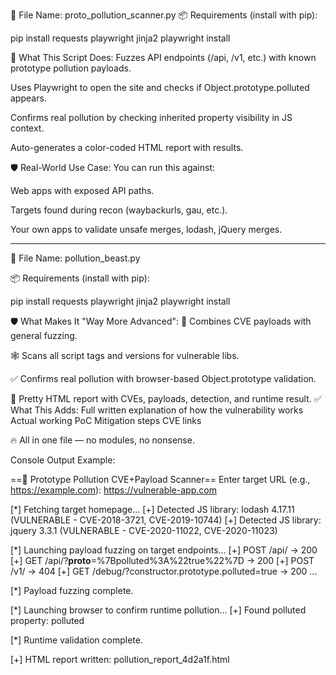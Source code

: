 🧬 File Name: proto_pollution_scanner.py
📦 Requirements (install with pip):

pip install requests playwright jinja2
playwright install


🚀 What This Script Does:
Fuzzes API endpoints (/api, /v1, etc.) with known prototype pollution payloads.

Uses Playwright to open the site and checks if Object.prototype.polluted appears.

Confirms real pollution by checking inherited property visibility in JS context.

Auto-generates a color-coded HTML report with results.

🛡️ Real-World Use Case:
You can run this against:

Web apps with exposed API paths.

Targets found during recon (waybackurls, gau, etc.).

Your own apps to validate unsafe merges, lodash, jQuery merges.

_______________________________________________________________________________________________

🧬 File Name: pollution_beast.py

📦 Requirements (install with pip):

pip install requests playwright jinja2
playwright install

🛡️ What Makes It "Way More Advanced":
💉 Combines CVE payloads with general fuzzing.

🕸️ Scans all script tags and versions for vulnerable libs.

✅ Confirms real pollution with browser-based Object.prototype validation.

📄 Pretty HTML report with CVEs, payloads, detection, and runtime result.
✅ What This Adds:
Full written explanation of how the vulnerability works
Actual working PoC
Mitigation steps
CVE links

🔥 All in one file — no modules, no nonsense.


Console Output Example:

==🧠 Prototype Pollution CVE+Payload Scanner==
Enter target URL (e.g., https://example.com): https://vulnerable-app.com

[*] Fetching target homepage...
[+] Detected JS library: lodash 4.17.11 (VULNERABLE - CVE-2018-3721, CVE-2019-10744)
[+] Detected JS library: jquery 3.3.1 (VULNERABLE - CVE-2020-11022, CVE-2020-11023)

[*] Launching payload fuzzing on target endpoints...
[+] POST /api/ -> 200
[+] GET  /api/?__proto__=%7Bpolluted%3A%22true%22%7D -> 200
[+] POST /v1/ -> 404
[+] GET  /debug/?constructor.prototype.polluted=true -> 200
...

[*] Payload fuzzing complete.

[*] Launching browser to confirm runtime pollution...
[+] Found polluted property: polluted

[*] Runtime validation complete.

[+] HTML report written: pollution_report_4d2a1f.html

